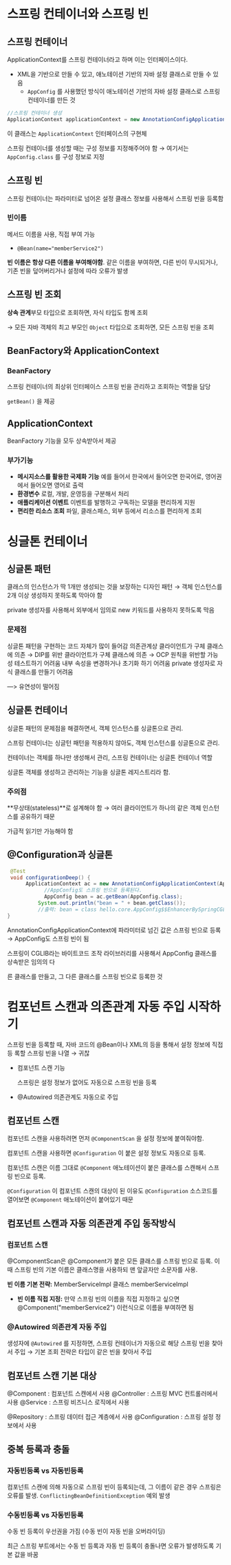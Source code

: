 # **스프링 컨테이너와 스프링 빈**

## 스프링 컨테이너

ApplicationContext를 스프링 컨테이너라고 하며 이는 인터페이스이다.

- XML을 기반으로 만들 수 있고, 애노테이션 기반의 자바 설정 클래스로 만들 수 있음
    - `AppConfig` 를 사용했던 방식이 애노테이션 기반의 자바 설정 클래스로 스프링 컨테이너를 만든 것

```java
//스프링 컨테이너 생성
ApplicationContext applicationContext = new AnnotationConfigApplicationContext(AppConfig.class);
```

이 클래스는 `ApplicationContext` 인터페이스의 구현체

스프링 컨테이너를 생성할 때는 구성 정보를 지정해주어야 함 → 여기서는 `AppConfig.class` 를 구성 정보로 지정

## 스프링 빈

스프링 컨테이너는 파라미터로 넘어온 설정 클래스 정보를 사용해서 스프링 빈을 등록함

### 빈이름

메서드 이름을 사용, 직접 부여 가능

- `@Bean(name="memberService2")`

**빈 이름은 항상 다른 이름을 부여해야함**. 같은 이름을 부여하면, 다른 빈이 무시되거나, 기존 빈을 덮어버리거나 설정에 따라 오류가 발생

## 스프링 빈 조회

**상속 관계**부모 타입으로 조회하면, 자식 타입도 함께 조회

→ 모든 자바 객체의 최고 부모인 `Object` 타입으로 조회하면, 모든 스프링 빈을 조회

## BeanFactory**와** ApplicationContext

### BeanFactory

스프링 컨테이너의 최상위 인터페이스
스프링 빈을 관리하고 조회하는 역할을 담당

`getBean()` 을 제공

## **ApplicationContext**

BeanFactory 기능을 모두 상속받아서 제공


### 부가기능

- **메시지소스를 활용한 국제화 기능**
  예를 들어서 한국에서 들어오면 한국어로, 영어권에서 들어오면 영어로 출력
- **환경변수**
  로컬, 개발, 운영등을 구분해서 처리
- **애플리케이션 이벤트**
  이벤트를 발행하고 구독하는 모델을 편리하게 지원
- **편리한 리소스 조회**
  파일, 클래스패스, 외부 등에서 리소스를 편리하게 조회

# **싱글톤 컨테이너**

## **싱글톤 패턴**

클래스의 인스턴스가 딱 1개만 생성되는 것을 보장하는 디자인 패턴
→ 객체 인스턴스를 2개 이상 생성하지 못하도록 막아야 함

private 생성자를 사용해서 외부에서 임의로 new 키워드를 사용하지 못하도록 막음

### **문제점**

싱글톤 패턴을 구현하는 코드 자체가 많이 들어감
의존관계상 클라이언트가 구체 클래스에 의존 → DIP를 위반
클라이언트가 구체 클래스에 의존 → OCP 원칙을 위반할 가능성
테스트하기 어려움
내부 속성을 변경하거나 초기화 하기 어려움
private 생성자로 자식 클래스를 만들기 어려움

—> 유연성이 떨어짐

## **싱글톤 컨테이너**

싱글톤 패턴의 문제점을 해결하면서, 객체 인스턴스를 싱글톤으로 관리.

스프링 컨테이너는 싱글턴 패턴을 적용하지 않아도, 객체 인스턴스를 싱글톤으로 관리.

컨테이너는 객체를 하나만 생성해서 관리, 스프링 컨테이너는 싱글톤 컨테이너 역할

싱글톤 객체를 생성하고 관리하는 기능을 싱글톤 레지스트리라 함.

### 주의점

**무상태(stateless)**로 설계해야 함 → 여러 클라이언트가 하나의 같은 객체 인스턴스를 공유하기 때문

가급적 읽기만 가능해야 함

## @Configuration**과 싱글톤**

```java
 @Test
 void configurationDeep() {
      ApplicationContext ac = new AnnotationConfigApplicationContext(AppConfig.class);
			//AppConfig도 스프링 빈으로 등록된다.
			AppConfig bean = ac.getBean(AppConfig.class);
		  System.out.println("bean = " + bean.getClass());
		  //출력: bean = class hello.core.AppConfig$$EnhancerBySpringCGLIB$$bd479d70
}
```

AnnotationConfigApplicationContext에 파라미터로 넘긴 값은 스프링 빈으로 등록 → AppConfig도 스프링 빈이 됨

스프링이 CGLIB라는 바이트코드 조작 라이브러리를 사용해서 AppConfig 클래스를 상속받은 임의의 다

른 클래스를 만들고, 그 다른 클래스를 스프링 빈으로 등록한 것

# **컴포넌트 스캔과 의존관계 자동 주입 시작하기**

스프링 빈을 등록할 때, 자바 코드의 @Bean이나 XML의 <bean> 등을 통해서 설정 정보에 직접 등
록할 스프링 빈을 나열 → 귀찮

- 컴포넌트 스캔 기능

  스프링은 설정 정보가 없어도 자동으로 스프링 빈을 등록

- @Autowired
  의존관계도 자동으로 주입

## 컴포넌트 스캔

컴포넌트 스캔을 사용하려면 먼저 `@ComponentScan` 을 설정 정보에 붙여줘야함.

컴포넌트 스캔을 사용하면 `@Configuration` 이 붙은 설정 정보도 자동으로 등록.

컴포넌트 스캔은 이름 그대로 `@Component` 애노테이션이 붙은 클래스를 스캔해서 스프링 빈으로 등록.

`@Configuration` 이 컴포넌트 스캔의 대상이 된 이유도 `@Configuration` 소스코드를 열어보면 `@Component` 애노테이션이 붙어있기 때문

## 컴포넌트 스캔과 자동 의존관계 주입 동작방식

### 컴포넌트 스캔

@ComponentScan은 @Component가 붙은 모든 클래스를 스프링 빈으로 등록.
이때 스프링 빈의 기본 이름은 클래스명을 사용하되 맨 앞글자만 소문자를 사용.

**빈 이름 기본 전략:** MemberServiceImpl 클래스 memberServiceImpl

- **빈 이름 직접 지정:** 만약 스프링 빈의 이름을 직접 지정하고 싶으면
  @Component("memberService2") 이런식으로 이름을 부여하면 됨

### **@Autowired** 의존관계  자동 주입

생성자에 `@Autowired` 를 지정하면, 스프링 컨테이너가 자동으로 해당 스프링 빈을 찾아서 주입 → 기본 조회 전략은 타입이 같은 빈을 찾아서 주입

## **컴포넌트 스캔 기본 대상**

@Component : 컴포넌트 스캔에서 사용
@Controller : 스프링 MVC 컨트롤러에서 사용
@Service : 스프링 비즈니스 로직에서 사용

@Repository : 스프링 데이터 접근 계층에서 사용
@Configuration : 스프링 설정 정보에서 사용

## **중복 등록과 충돌**

### 자동빈등록 vs 자동빈등록

컴포넌트 스캔에 의해 자동으로 스프링 빈이 등록되는데, 그 이름이 같은 경우 스프링은 오류를 발생.
`ConflictingBeanDefinitionException` 예외 발생

### 수동빈등록 vs 자동빈등록

수동 빈 등록이 우선권을 가짐 (수동 빈이 자동 빈을 오버라이딩)

최근 스프링 부트에서는 수동 빈 등록과 자동 빈 등록이 충돌나면 오류가 발생하도록 기본 값을 바꿈